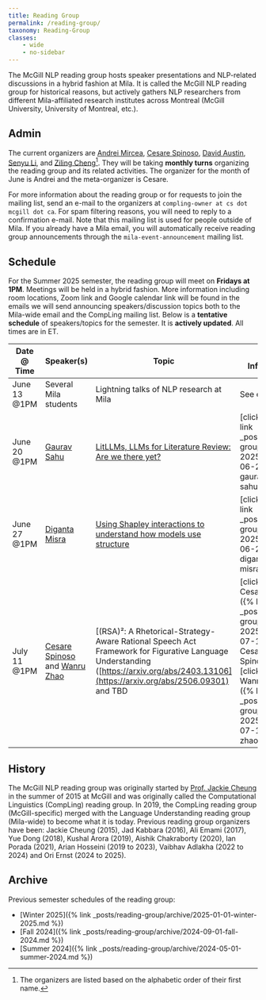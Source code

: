 ```yaml
---
title: Reading Group
permalink: /reading-group/
taxonomy: Reading-Group
classes:
    - wide
    - no-sidebar
---
```


The McGill NLP reading group hosts speaker presentations and NLP-related discussions in a hybrid fashion at Mila. It is called the McGill NLP reading group for historical reasons, but actively gathers NLP researchers from different Mila-affiliated research institutes across Montreal (McGill University, University of Montreal, etc.). 

## Admin

The current organizers are [Andrei Mircea](https://mirandrom.github.io/), [Cesare Spinoso](https://cesare-spinoso.github.io/), [David Austin](https://scholar.google.com/citations?user=c-iLCzEAAAAJ&hl=en), [Senyu Li](https://scholar.google.com/citations?user=9MzYLOcAAAAJ&hl=en), and [Ziling Cheng](https://scholar.google.com/citations?user=_2W8Ai4AAAAJ&hl=en)[^1]. They will be taking **monthly turns** organizing the reading group and its related activities. The organizer for the month of June is Andrei and the meta-organizer is Cesare.

For more information about the reading group or for requests to join the mailing list, send an e-mail to the organizers at `compling-owner at cs dot mcgill dot ca`. For spam filtering reasons, you will need to reply to a confirmation e-mail. Note that this mailing list is used for people outside of Mila. If you already have a Mila email, you will automatically receive reading group announcements through the `mila-event-announcement` mailing list.

## Schedule

For the Summer 2025 semester, the reading group will meet on **Fridays at 1PM**. Meetings will be held in a hybrid fashion. More information including room locations, Zoom link and Google calendar link will be found in the emails we will send announcing speakers/discussion topics both to the Mila-wide email and the CompLing mailing list. Below is a **tentative schedule** of speakers/topics for the semester. It is **actively updated**. All times are in ET.

| **Date @ Time** | **Speaker(s)** | **Topic** | **More Information** |
|---|---|---|---|
| June 13 @1PM | Several Mila students | Lightning talks of NLP research at Mila| See email |
| June 20 @1PM | [Gaurav Sahu](https://demfier.github.io/) | [LitLLMs, LLMs for Literature Review: Are we there yet?](https://arxiv.org/abs/2412.15249) | [click here]({% link _posts/reading-group/summer-2025/2025-06-20-gaurav-sahu.md %}) |
| June 27 @1PM | [Diganta Misra](https://digantamisra98.github.io/) | [Using Shapley interactions to understand how models use structure](https://arxiv.org/abs/2403.13106) | [click here]({% link _posts/reading-group/summer-2025/2025-06-27-diganta-misra.md %}) |
| July 11 @1PM | [Cesare Spinoso](https://cesare-spinoso.github.io/) and [Wanru Zhao](https://ryan0v0.github.io/)| [(RSA)²: A Rhetorical-Strategy-Aware Rational Speech Act Framework for Figurative Language Understanding ([https://arxiv.org/abs/2403.13106](https://arxiv.org/abs/2506.09301) and TBD | [click here for Cesare's talk]({% link _posts/reading-group/summer-2025/2025-07-11-Cesare-Spinoso.md %}) <br> [click here for Wanru's talk]({% link _posts/reading-group/summer-2025/2025-07-11-wanru-zhao.md %}) |

## History

The McGill NLP reading group was originally started by [Prof. Jackie Cheung](https://www.cs.mcgill.ca/~jcheung/) in the summer of 2015 at McGill and was originally called the Computational Linguistics (CompLing) reading group. In 2019, the CompLing reading group (McGill-specific) merged with the Language Understanding reading group (Mila-wide) to become what it is today. Previous reading group organizers have been: Jackie Cheung (2015), Jad Kabbara (2016), Ali Emami (2017), Yue Dong (2018), Kushal Arora (2019), Aishik Chakraborty (2020), Ian Porada (2021), Arian Hosseini (2019 to 2023), Vaibhav Adlakha (2022 to 2024) and Ori Ernst (2024 to 2025).

## Archive

Previous semester schedules of the reading group:
- [Winter 2025]({% link _posts/reading-group/archive/2025-01-01-winter-2025.md %})
- [Fall 2024]({% link _posts/reading-group/archive/2024-09-01-fall-2024.md %})
- [Summer 2024]({% link _posts/reading-group/archive/2024-05-01-summer-2024.md %})

[^1]: The organizers are listed based on the alphabetic order of their first name.
